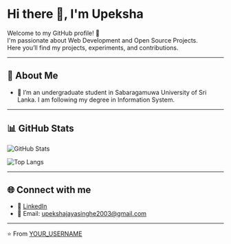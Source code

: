 # Hi there 👋, I'm Upeksha

Welcome to my GitHub profile! 🚀  
I'm passionate about Web Development and Open Source Projects.  
Here you’ll find my projects, experiments, and contributions.

---

## 🚀 About Me
- 🌱 I’m an undergraduate student in Sabaragamuwa University of  Sri Lanka. I am following my degree in Information System. 

---

## 📊 GitHub Stats
![GitHub Stats](https://github-readme-stats.vercel.app/api?username=Upeksha-Jayasinghe&show_icons=true&theme=radical)


![Top Langs](https://github-readme-stats.vercel.app/api/top-langs/?username=Upeksha-Jayasinghe&layout=compact&langs_count=5)


---

## 🌐 Connect with me
- 💼 [LinkedIn](https://www.linkedin.com/in/upeksha-jayasinghe-687894367/?originalSubdomain=lk)  
- 📧 Email: upekshajayasinghe2003@gmail.com 

---

⭐️ From [YOUR_USERNAME](https://github.com/Upeksha-Jayasinghe)
